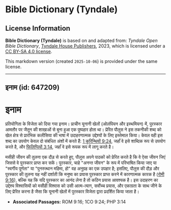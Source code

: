 # Bible Dictionary (Tyndale)

## License Information

**Bible Dictionary (Tyndale)** is based on and adapted from: _Tyndale Open Bible Dictionary_, [Tyndale House Publishers](https://tyndaleopenresources.com/), 2023, which is licensed under a [CC BY-SA 4.0 license](https://creativecommons.org/licenses/by-sa/4.0/legalcode.en).

This markdown version (created `2025-10-06`) is provided under the same license.



--------------------------------

## इनाम (id: 647209)

इनाम
====

प्रतियोगिता के विजेता को दिया गया इनाम। प्राचीन यूनानी खेलों (ओलंपियन और इस्थमियन) में, पुरस्कार आमतौर पर जैतून की शाखाओं से बुना हुआ एक पुष्पहार होता था। प्रेरित पौलुस ने इस तकनीकी शब्द को खेल क्षेत्र से प्रारंभिक कलीसिया की भाषा में उदाहरणात्मक उद्देश्यों के लिए इस्तेमाल किया। केवल वही इस शब्द का उपयोग केवल दो संबंधित अंशों में करते हैं: [1 कुरिन्थियों 9:24](https://ref.ly/1Cor9:24), जहाँ वे इसे शाब्दिक रूप से उपयोग करते है, और [फिलिप्पियों 3:14](https://ref.ly/Phil3:14), जहाँ वे इसे रूपक रूप में लागू करते है।

मसीही जीवन की तुलना एक दौड़ से करते हुए, पौलुस अपने पाठकों को प्रेरित करते है कि वे ऐसा जीवन जिएं जिससे वे पुरस्कार प्राप्त कर सकें। पुरस्कार, चाहे "अनन्त जीवन" के रूप में परिभाषित किया जाए या "स्वर्गीय पूर्णता" या "पुनरुत्थान महिमा, हो" वह अनुग्रह का एक उपहार है; इसलिए, पौलुस की दौड़ और पुरस्कार की तुलना यह नहीं दर्शाती कि मनुष्य का प्रयास पुरस्कार प्राप्त करने में कारणात्मक कारक है ([रोमी 9:16](https://ref.ly/Rom9:16)), बल्कि यह कि यदि पुरस्कार का आनंद लेना है तो कठिन प्रयास आवश्यक है। इस उदाहरण का उद्देश्य विश्वासियों को मसीही विश्वास को उसी आत्म\-त्याग, सर्वोच्च प्रयास, और एकाग्रता के साथ जीने के लिए प्रेरित करना है जैसा कि यूनानी खेलों में पुरस्कार विजेता द्वारा प्रदर्शित किया जाता है।

* **Associated Passages:** ROM 9:16; 1CO 9:24; PHP 3:14

